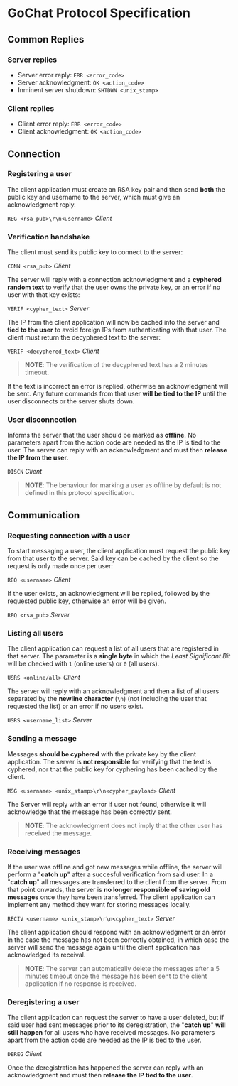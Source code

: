 # GoChat Protocol Specification
## Common Replies

### Server replies
- Server error reply: `ERR <error_code>`
- Server acknowledgment: `OK <action_code>`
- Inminent server shutdown: `SHTDWN <unix_stamp>`

### Client replies
- Client error reply: `ERR <error_code>`
- Client acknowledgment: `OK <action_code>`

## Connection
### Registering a user
The client application must create an RSA key pair and then send **both** the public key and username to the server, which must give an acknowledgment reply.

`REG <rsa_pub>\r\n<username>` _Client_

### Verification handshake

The client must send its public key to connect to the server:

`CONN <rsa_pub>` _Client_

The server will reply with a connection acknowledgment and a **cyphered random text** to verify that the user owns the private key, or an error if no user with that key exists:

`VERIF <cypher_text>` _Server_

The IP from the client application will now be cached into the server and **tied to the user** to avoid foreign IPs from authenticating with that user. The client must return the decyphered text to the server:

`VERIF <decyphered_text>` _Client_
> **NOTE**: The verification of the decyphered text has a 2 minutes timeout.

If the text is incorrect an error is replied, otherwise an acknowledgment will be sent. Any future commands from that user **will be tied to the IP** until the user disconnects or the server shuts down.

### User disconnection
Informs the server that the user should be marked as **offline**. No parameters apart from the action code are needed as the IP is tied to the user. The server can reply with an acknowledgment and must then **release the IP from the user**.

`DISCN` _Client_
> **NOTE**: The behaviour for marking a user as offline by default is not defined in this protocol specification.

## Communication

### Requesting connection with a user
To start messaging a user, the client application must request the public key from that user to the server. Said key can be cached by the client so the request is only made once per user:

`REQ <username>` _Client_

If the user exists, an acknowledgment will be replied, followed by the requested public key, otherwise an error will be given.

`REQ <rsa_pub>` _Server_

### Listing all users

The client application can request a list of all users that are registered in that server. The parameter is a **single byte** in which the *Least Significant Bit* will be checked with `1` (online users) or `0` (all users).

`USRS <online/all>` _Client_

The server will reply with an acknowledgment and then a list of all users separated by the **newline character** (`\n`) (not including the user that requested the list) or an error if no users exist.

`USRS <username_list>` _Server_

### Sending a message

Messages **should be cyphered** with the private key by the client application. The server is **not responsible** for verifying that the text is cyphered, nor that the public key for cyphering has been cached by the client.

`MSG <username> <unix_stamp>\r\n<cypher_payload>` _Client_

The Server will reply with an error if user not found, otherwise it will acknowledge that the message has been correctly sent.
> **NOTE**: The acknowledgment does not imply that the other user has received the message.

### Receiving messages
If the user was offline and got new messages while offline, the server will perform a "**catch up**" after a succesful verification from said user. In a "**catch up**" all messages are transferred to the client from the server. From that point onwards, the server is **no longer responsible of saving old messages** once they have been transferred. The client application can implement any method they want for storing messages locally.

`RECIV <username> <unix_stamp>\r\n<cypher_text>` _Server_

The client application should respond with an acknowledgment or an error in the case the message has not been correctly obtained, in which case the server will send the message again until the client application has acknowledged its receival.

> **NOTE**: The server can automatically delete the messages after a 5 minutes timeout once the message has been sent to the client application if no response is received.

### Deregistering a user
The client application can request the server to have a user deleted, but if said user had sent messages prior to its deregistration, the "**catch up**" **will still happen** for all users who have received messages. No parameters apart from the action code are needed as the IP is tied to the user.

`DEREG` _Client_

Once the deregistration has happened the server can reply with an acknowledgment and must then **release the IP tied to the user**.